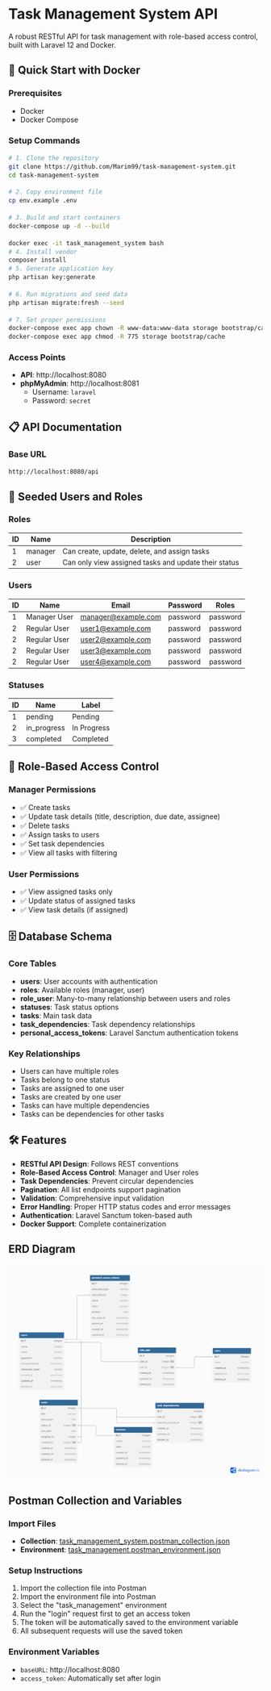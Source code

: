 # Task Management System API

A robust RESTful API for task management with role-based access control, built with Laravel 12 and Docker.

## 🚀 Quick Start with Docker

### Prerequisites

-   Docker
-   Docker Compose

### Setup Commands

```bash
# 1. Clone the repository
git clone https://github.com/Marim99/task-management-system.git
cd task-management-system

# 2. Copy environment file
cp env.example .env

# 3. Build and start containers
docker-compose up -d --build

docker exec -it task_management_system bash
# 4. Install vendor
composer install
# 5. Generate application key
php artisan key:generate

# 6. Run migrations and seed data
php artisan migrate:fresh --seed

# 7. Set proper permissions
docker-compose exec app chown -R www-data:www-data storage bootstrap/cache
docker-compose exec app chmod -R 775 storage bootstrap/cache
```

### Access Points

-   **API**: http://localhost:8080
-   **phpMyAdmin**: http://localhost:8081
    -   Username: `laravel`
    -   Password: `secret`

## 📋 API Documentation

### Base URL

```
http://localhost:8080/api
```

## 👥 Seeded Users and Roles

### Roles

| ID  | Name    | Description                                          |
| --- | ------- | ---------------------------------------------------- |
| 1   | manager | Can create, update, delete, and assign tasks         |
| 2   | user    | Can only view assigned tasks and update their status |

### Users

| ID  | Name         | Email               | Password | Roles    |
| --- | ------------ | ------------------- | -------- | -------- |
| 1   | Manager User | manager@example.com | password | password |
| 2   | Regular User | user1@example.com   | password | password |
| 2   | Regular User | user2@example.com   | password | password |
| 2   | Regular User | user3@example.com   | password | password |
| 2   | Regular User | user4@example.com   | password | password |

### Statuses

| ID  | Name        | Label       |
| --- | ----------- | ----------- |
| 1   | pending     | Pending     |
| 2   | in_progress | In Progress |
| 3   | completed   | Completed   |

## 🔐 Role-Based Access Control

### Manager Permissions

-   ✅ Create tasks
-   ✅ Update task details (title, description, due date, assignee)
-   ✅ Delete tasks
-   ✅ Assign tasks to users
-   ✅ Set task dependencies
-   ✅ View all tasks with filtering

### User Permissions

-   ✅ View assigned tasks only
-   ✅ Update status of assigned tasks
-   ✅ View task details (if assigned)

## 🗄️ Database Schema

### Core Tables

-   **users**: User accounts with authentication
-   **roles**: Available roles (manager, user)
-   **role_user**: Many-to-many relationship between users and roles
-   **statuses**: Task status options
-   **tasks**: Main task data
-   **task_dependencies**: Task dependency relationships
-   **personal_access_tokens**: Laravel Sanctum authentication tokens

### Key Relationships

-   Users can have multiple roles
-   Tasks belong to one status
-   Tasks are assigned to one user
-   Tasks are created by one user
-   Tasks can have multiple dependencies
-   Tasks can be dependencies for other tasks

## 🛠️ Features

-   **RESTful API Design**: Follows REST conventions
-   **Role-Based Access Control**: Manager and User roles
-   **Task Dependencies**: Prevent circular dependencies
-   **Pagination**: All list endpoints support pagination
-   **Validation**: Comprehensive input validation
-   **Error Handling**: Proper HTTP status codes and error messages
-   **Authentication**: Laravel Sanctum token-based auth
-   **Docker Support**: Complete containerization

## ERD Diagram

![Database ERD](ERD.png)

## Postman Collection and Variables

### Import Files

-   **Collection**: [task_management_system.postman_collection.json](task_management_system.postman_collection.json)
-   **Environment**: [task_management.postman_environment.json](task_management.postman_environment.json)

### Setup Instructions

1. Import the collection file into Postman
2. Import the environment file into Postman
3. Select the "task_management" environment
4. Run the "login" request first to get an access token
5. The token will be automatically saved to the environment variable
6. All subsequent requests will use the saved token

### Environment Variables

-   `baseURL`: http://localhost:8080
-   `access_token`: Automatically set after login
